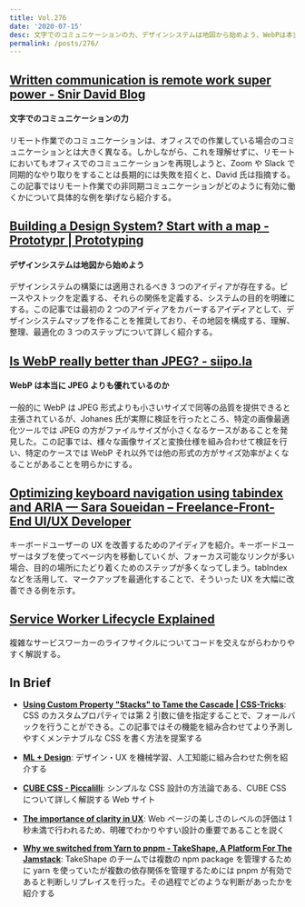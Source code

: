 ```yaml
---
title: Vol.276
date: '2020-07-15'
desc: 文字でのコミュニケーションの力、デザインシステムは地図から始めよう、WebPは本当にJPEGよりも優れているのか、ほか計10リンク
permalink: /posts/276/
---
```


## [Written communication is remote work super power - Snir David Blog](https://snir.dev/blog/remote-async-communication/)

#### 文字でのコミュニケーションの力

リモート作業でのコミュニケーションは、オフィスでの作業している場合のコミュニケーションとは大きく異なる。しかしながら、これを理解せずに、リモートにおいてもオフィスでのコミュニケーションを再現しようと、Zoom や Slack で同期的なやり取りをすることは長期的には失敗を招くと、David 氏は指摘する。この記事ではリモート作業での非同期コミュニケーションがどのように有効に働くかについて具体的な例を挙げなら紹介する。

## [Building a Design System? Start with a map - Prototypr | Prototyping](https://prototypr.io/post/building-a-design-system-start-with-a-map/)

#### デザインシステムは地図から始めよう

デザインシステムの構築には適用されるべき 3 つのアイディアが存在する。ピースやストックを定義する、それらの関係を定義する、システムの目的を明確にする。この記事では最初の 2 つのアイディアをカバーするアイディアとして、デザインシステムマップを作ることを推奨しており、その地図を構成する、理解、整理、最適化の 3 つのステップについて詳しく紹介する。

## [Is WebP really better than JPEG? - siipo.la](https://siipo.la/blog/is-webp-really-better-than-jpeg)

#### WebP は本当に JPEG よりも優れているのか

一般的に WebP は JPEG 形式よりも小さいサイズで同等の品質を提供できると主張されているが、Johanes 氏が実際に検証を行ったところ、特定の画像最適化ツールでは JPEG の方がファイルサイズが小さくなるケースがあることを発見した。この記事では、様々な画像サイズと変換仕様を組み合わせて検証を行い、特定のケースでは WebP それ以外では他の形式の方がサイズ効率がよくなることがあることを明らかにする。

## [Optimizing keyboard navigation using tabindex and ARIA — Sara Soueidan – Freelance-Front-End UI/UX Developer](https://www.sarasoueidan.com/blog/keyboard-friendlier-article-listings/)

キーボードユーザーの UX を改善するためのアイディアを紹介。キーボードユーザーはタブを使ってページ内を移動していくが、フォーカス可能なリンクが多い場合、目的の場所にたどり着くためのステップが多くなってしまう。tabIndex などを活用して、マークアップを最適化することで、そういった UX を大幅に改善できる例を示す。

## [Service Worker Lifecycle Explained](https://felixgerschau.com/service-worker-lifecycle-update/)

複雑なサービスワーカーのライフサイクルについてコードを交えながらわかりやすく解説する。

## In Brief

- **[Using Custom Property "Stacks" to Tame the Cascade | CSS-Tricks](https://css-tricks.com/using-custom-property-stacks-to-tame-the-cascade/)**: CSS のカスタムプロパティでは第 2 引数に値を指定することで、フォールバックを行うことができる。この記事ではその機能を組み合わせてより予測しやすくメンテナブルな CSS を書く方法を提案する

- **[ML + Design](https://machinelearning.design/)**: デザイン・UX を機械学習、人工知能に組み合わせた例を紹介する

- **[CUBE CSS - Piccalilli](https://piccalil.li/cube-css/)**: シンプルな CSS 設計の方法論である、CUBE CSS について詳しく解説する Web サイト

- **[The importance of clarity in UX](https://uxdesign.cc/the-importance-of-clarity-in-ux-91052e0ad4e4)**: Web ページの美しさのレベルの評価は 1 秒未満で行われるため、明確でわかりやすい設計の重要であることを説く

- **[Why we switched from Yarn to pnpm - TakeShape, A Platform For The Jamstack](https://www.takeshape.io/articles/why-we-switched-from-yarn-to-pnpm/)**: TakeShape のチームでは複数の npm package を管理するために yarn を使っていたが複数の依存関係を管理するためには pnpm が有効であると判断しリプレイスを行った。その過程でどのような判断があったかを紹介する
